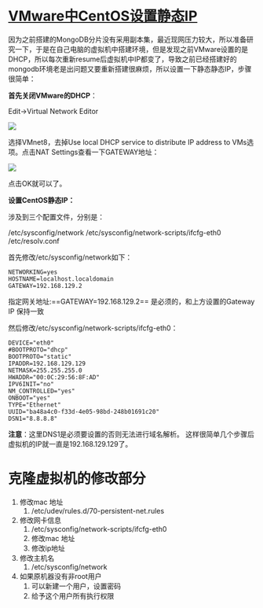 # [VMware中CentOS设置静态IP](https://www.cnblogs.com/zhanjindong/p/3250393.html)

因为之前搭建的MongoDB分片没有采用副本集，最近现网压力较大，所以准备研究一下，于是在自己电脑的虚拟机中搭建环境，但是发现之前VMware设置的是DHCP，所以每次重新resume后虚拟机中IP都变了，导致之前已经搭建好的mongodb环境老是出问题又要重新搭建很麻烦，所以设置一下静态静态IP，步骤很简单：

**首先关闭VMware的DHCP**：

Edit->Virtual Network Editor

![](https://img.okay.do/e7693d18fb472678dbe0c2cbe3100a48_W604_H534_G0)

选择VMnet8，去掉Use local DHCP service to distribute IP address to VMs选项。点击NAT Settings查看一下GATEWAY地址：

![](https://img.okay.do/ef2b6ab30a9fb3d2c000eec1e268ed86_W507_H143_G0)

点击OK就可以了。

**设置CentOS静态IP：**

涉及到三个配置文件，分别是：

/etc/sysconfig/network /etc/sysconfig/network-scripts/ifcfg-eth0 /etc/resolv.conf

首先修改/etc/sysconfig/network如下：
```
NETWORKING=yes
HOSTNAME=localhost.localdomain  
GATEWAY=192.168.129.2
```
指定网关地址:==GATEWAY=192.168.129.2== 是必须的，和上方设置的Gateway IP 保持一致

然后修改/etc/sysconfig/network-scripts/ifcfg-eth0：
```
DEVICE="eth0"
#BOOTPROTO="dhcp"
BOOTPROTO="static"
IPADDR=192.168.129.129
NETMASK=255.255.255.0 
HWADDR="00:0C:29:56:8F:AD" 
IPV6INIT="no" 
NM_CONTROLLED="yes" 
ONBOOT="yes" 
TYPE="Ethernet"
UUID="ba48a4c0-f33d-4e05-98bd-248b01691c20" 
DSN1="8.8.8.8"
   ```

**注意**：这里DNS1是必须要设置的否则无法进行域名解析。
这样很简单几个步骤后虚拟机的IP就一直是192.168.129.129了。
# 克隆虚拟机的修改部分
1. 修改mac 地址 
	1. /etc/udev/rules.d/70-persistent-net.rules
2. 修改网卡信息 
	1. /etc/sysconfig/network-scripts/ifcfg-eth0
	2. 修改mac 地址
	3. 修改ip地址
3. 修改主机名
	1. /etc/sysconfig/network
4. 如果原机器没有非root用户
	1. 可以新建一个用户，设置密码
	2. 给予这个用户所有执行权限
<!--stackedit_data:
eyJoaXN0b3J5IjpbLTYyNTk1NzM3NywtNzkxNzcyNjA0LDI0NT
IwOTczMywtMjA4ODc0NjYxMl19
-->